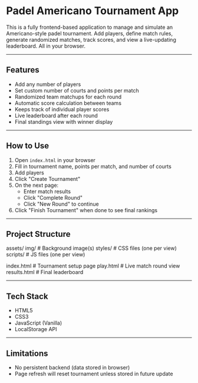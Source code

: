 # Padel Americano Tournament App

This is a fully frontend-based application to manage and simulate an Americano-style padel tournament. Add players, define match rules, generate randomized matches, track scores, and view a live-updating leaderboard. All in your browser.

---

## Features

- Add any number of players 
- Set custom number of courts and points per match
- Randomized team matchups for each round
- Automatic score calculation between teams
- Keeps track of individual player scores
- Live leaderboard after each round
- Final standings view with winner display

---

## How to Use

1. Open `index.html` in your browser
2. Fill in tournament name, points per match, and number of courts
3. Add players 
4. Click "Create Tournament"
5. On the next page:
   - Enter match results
   - Click "Complete Round"
   - Click "New Round" to continue
6. Click "Finish Tournament" when done to see final rankings

---

## Project Structure

assets/
  img/           # Background image(s)
  styles/        # CSS files (one per view)
  scripts/       # JS files (one per view)

index.html       # Tournament setup page
play.html        # Live match round view
results.html     # Final leaderboard

---

## Tech Stack

- HTML5
- CSS3
- JavaScript (Vanilla)
- LocalStorage API 

---

## Limitations

- No persistent backend (data stored in browser)
- Page refresh will reset tournament unless stored in future update

